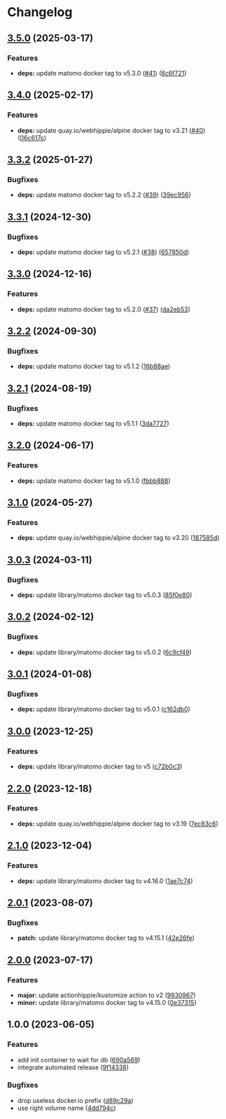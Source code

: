# Changelog

## [3.5.0](https://github.com/kustomhippie/matomo/compare/v3.4.0...v3.5.0) (2025-03-17)


### Features

* **deps:** update matomo docker tag to v5.3.0 ([#41](https://github.com/kustomhippie/matomo/issues/41)) ([6c6f721](https://github.com/kustomhippie/matomo/commit/6c6f7210613fdaff39e4b75f1d680cb6b27a93c8))

## [3.4.0](https://github.com/kustomhippie/matomo/compare/v3.3.2...v3.4.0) (2025-02-17)


### Features

* **deps:** update quay.io/webhippie/alpine docker tag to v3.21 ([#40](https://github.com/kustomhippie/matomo/issues/40)) ([06c617c](https://github.com/kustomhippie/matomo/commit/06c617ca3134c7f0f1948f7d56e28efacde5e266))

## [3.3.2](https://github.com/kustomhippie/matomo/compare/v3.3.1...v3.3.2) (2025-01-27)


### Bugfixes

* **deps:** update matomo docker tag to v5.2.2 ([#39](https://github.com/kustomhippie/matomo/issues/39)) ([39ec956](https://github.com/kustomhippie/matomo/commit/39ec9565d0fbe3267f8e53a67aec5df45871034f))

## [3.3.1](https://github.com/kustomhippie/matomo/compare/v3.3.0...v3.3.1) (2024-12-30)


### Bugfixes

* **deps:** update matomo docker tag to v5.2.1 ([#38](https://github.com/kustomhippie/matomo/issues/38)) ([657850d](https://github.com/kustomhippie/matomo/commit/657850d2c02cd16e32be595e228d3e7486ec8a98))

## [3.3.0](https://github.com/kustomhippie/matomo/compare/v3.2.2...v3.3.0) (2024-12-16)


### Features

* **deps:** update matomo docker tag to v5.2.0 ([#37](https://github.com/kustomhippie/matomo/issues/37)) ([da2eb53](https://github.com/kustomhippie/matomo/commit/da2eb53908dc593869fa8108708ee71bb81e6196))

## [3.2.2](https://github.com/kustomhippie/matomo/compare/v3.2.1...v3.2.2) (2024-09-30)


### Bugfixes

* **deps:** update matomo docker tag to v5.1.2 ([16b88ae](https://github.com/kustomhippie/matomo/commit/16b88aed83ee93c6a28bf8103f7e87475c546e28))

## [3.2.1](https://github.com/kustomhippie/matomo/compare/v3.2.0...v3.2.1) (2024-08-19)


### Bugfixes

* **deps:** update matomo docker tag to v5.1.1 ([3da7727](https://github.com/kustomhippie/matomo/commit/3da7727d3b66ae436de3c7ac74d450f1cee84285))

## [3.2.0](https://github.com/kustomhippie/matomo/compare/v3.1.0...v3.2.0) (2024-06-17)


### Features

* **deps:** update matomo docker tag to v5.1.0 ([fbbb888](https://github.com/kustomhippie/matomo/commit/fbbb8888d77efd041ab70bc7361c1a2b7129b3d7))

## [3.1.0](https://github.com/kustomhippie/matomo/compare/v3.0.3...v3.1.0) (2024-05-27)


### Features

* **deps:** update quay.io/webhippie/alpine docker tag to v3.20 ([187585d](https://github.com/kustomhippie/matomo/commit/187585ded4d7a6e45f72abdf94bcb64aeba754cd))

## [3.0.3](https://github.com/kustomhippie/matomo/compare/v3.0.2...v3.0.3) (2024-03-11)


### Bugfixes

* **deps:** update library/matomo docker tag to v5.0.3 ([85f0e80](https://github.com/kustomhippie/matomo/commit/85f0e80bcb27895490ebd2dd06d3bed49c7a5469))

## [3.0.2](https://github.com/kustomhippie/matomo/compare/v3.0.1...v3.0.2) (2024-02-12)


### Bugfixes

* **deps:** update library/matomo docker tag to v5.0.2 ([6c9cf49](https://github.com/kustomhippie/matomo/commit/6c9cf49a286fae2440ac758be2503bc815025658))

## [3.0.1](https://github.com/kustomhippie/matomo/compare/v3.0.0...v3.0.1) (2024-01-08)


### Bugfixes

* **deps:** update library/matomo docker tag to v5.0.1 ([c162db0](https://github.com/kustomhippie/matomo/commit/c162db076657faa0c46a090134f8682271dca860))

## [3.0.0](https://github.com/kustomhippie/matomo/compare/v2.2.0...v3.0.0) (2023-12-25)


### Features

* **deps:** update library/matomo docker tag to v5 ([c72b0c3](https://github.com/kustomhippie/matomo/commit/c72b0c3c73a536331d2fda5e4e2088dceca633c3))

## [2.2.0](https://github.com/kustomhippie/matomo/compare/v2.1.0...v2.2.0) (2023-12-18)


### Features

* **deps:** update quay.io/webhippie/alpine docker tag to v3.19 ([7ec83c6](https://github.com/kustomhippie/matomo/commit/7ec83c6015154c34f3faecf6b27c99caef921ffe))

## [2.1.0](https://github.com/kustomhippie/matomo/compare/v2.0.1...v2.1.0) (2023-12-04)


### Features

* **deps:** update library/matomo docker tag to v4.16.0 ([1ae7c74](https://github.com/kustomhippie/matomo/commit/1ae7c741728c6dba69a60db90b06b3265f577972))

## [2.0.1](https://github.com/kustomhippie/matomo/compare/v2.0.0...v2.0.1) (2023-08-07)


### Bugfixes

* **patch:** update library/matomo docker tag to v4.15.1 ([42e26fe](https://github.com/kustomhippie/matomo/commit/42e26fe57e61a9786c6a54aed6d0e6b29420ea94))

## [2.0.0](https://github.com/kustomhippie/matomo/compare/v1.0.0...v2.0.0) (2023-07-17)


### Features

* **major:** update actionhippie/kustomize action to v2 ([9930967](https://github.com/kustomhippie/matomo/commit/9930967bfec2176deda4aa1133107b2d07fa1edc))
* **minor:** update library/matomo docker tag to v4.15.0 ([0e37315](https://github.com/kustomhippie/matomo/commit/0e37315d47de3ea0c52ef0ac111f1f55d2005dbf))

## 1.0.0 (2023-06-05)


### Features

* add init container to wait for db ([690a569](https://github.com/kustomhippie/matomo/commit/690a56959a1208699e0e5df3eb51ad1f87ea8b95))
* integrate automated release ([9f14338](https://github.com/kustomhippie/matomo/commit/9f143388bf8862040ce2dd82add910d94eee78d4))


### Bugfixes

* drop useless docker.io prefix ([d89c29a](https://github.com/kustomhippie/matomo/commit/d89c29ae1b1232d964c9bf2eede142cf23bf0b5f))
* use right volume name ([4dd794c](https://github.com/kustomhippie/matomo/commit/4dd794cd966eb2aacb9dbbf86f5dde880b1d2f0e))
